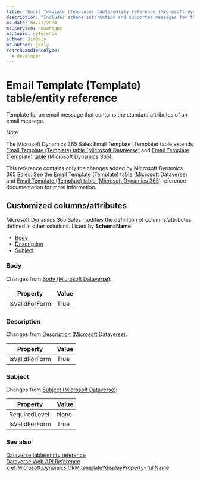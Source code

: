 ```yaml
---
title: "Email Template (Template) table/entity reference (Microsoft Dynamics 365 Sales) | Microsoft Docs"
description: "Includes schema information and supported messages for the Email Template (Template) table/entity with Microsoft Dynamics 365 Sales."
ms.date: 04/21/2024
ms.service: powerapps
ms.topic: reference
author: JimDaly
ms.author: jdaly
search.audienceType: 
  - developer
---
```


# Email Template (Template) table/entity reference

Template for an email message that contains the standard attributes of an email message.

> [!NOTE]
> The Microsoft Dynamics 365 Sales Email Template (Template) table extends [Email Template (Template) table (Microsoft Dataverse)](/power-apps/developer/data-platform/reference/entities/template) and [Email Template (Template) table (Microsoft Dynamics 365)](/dynamics365/developer/reference/dataverse/entities/template).
>
> This reference contains only the changes added by Microsoft Dynamics 365 Sales.
> See the [Email Template (Template) table (Microsoft Dataverse)](/power-apps/developer/data-platform/reference/entities/template) and [Email Template (Template) table (Microsoft Dynamics 365)](/dynamics365/developer/reference/dataverse/entities/template) reference documentation for more information.



## Customized columns/attributes

Microsoft Dynamics 365 Sales
modifies the definition of columns/attributes defined in other solutions. Listed by **SchemaName**.

- [Body](#BKMK_Body)
- [Description](#BKMK_Description)
- [Subject](#BKMK_Subject)

### <a name="BKMK_Body"></a> Body

Changes from [Body (Microsoft Dataverse)](/power-apps/developer/data-platform/reference/entities/template#BKMK_Body):

|Property|Value|
|---|---|
|IsValidForForm|True|


### <a name="BKMK_Description"></a> Description

Changes from [Description (Microsoft Dataverse)](/power-apps/developer/data-platform/reference/entities/template#BKMK_Description):

|Property|Value|
|---|---|
|IsValidForForm|True|


### <a name="BKMK_Subject"></a> Subject

Changes from [Subject (Microsoft Dataverse)](/power-apps/developer/data-platform/reference/entities/template#BKMK_Subject):

|Property|Value|
|---|---|
|RequiredLevel|None|
|IsValidForForm|True|




### See also

[Dataverse table/entity reference](../about-entity-reference.md)  
[Dataverse Web API Reference](/power-apps/developer/data-platform/webapi/reference/about)   
<xref:Microsoft.Dynamics.CRM.template?displayProperty=fullName>
